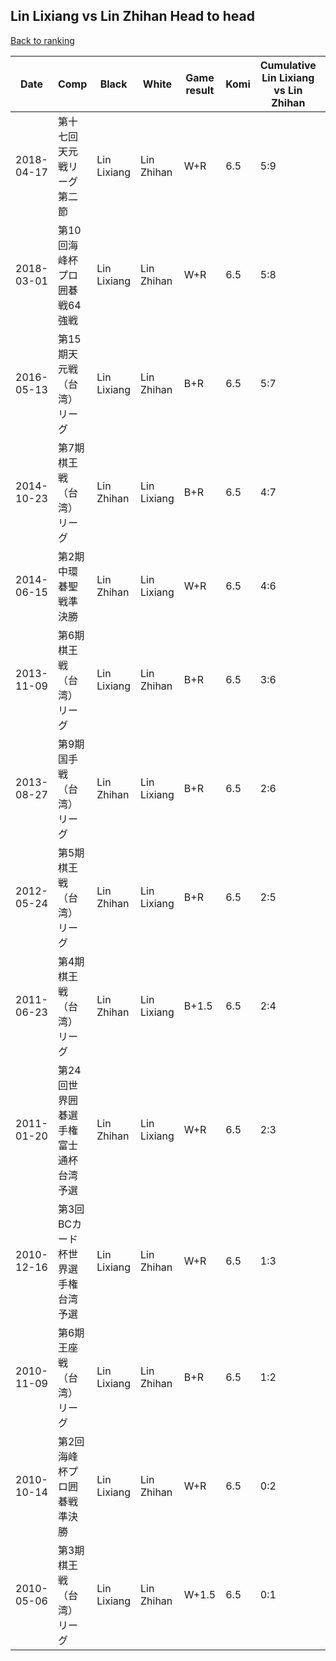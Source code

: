 ## Lin Lixiang vs Lin Zhihan Head to head

[Back to ranking](../../index.md)




| **Date** | **Comp** | **Black** | **White** | **Game result** | **Komi** | **Cumulative Lin Lixiang vs Lin Zhihan** | **Lin Lixiang streak** | **Lin Zhihan streak** | 
| --- | --- | --- | --- | --- | --- | --- | --- | --- |
| 2018-04-17 | 第十七回天元戦リーグ第二節 | Lin Lixiang | Lin Zhihan | W+R | 6.5 | 5:9 | 0 | 2 | 
| 2018-03-01 | 第10回海峰杯プロ囲碁戦64強戦 | Lin Lixiang | Lin Zhihan | W+R | 6.5 | 5:8 | 0 | 1 | 
| 2016-05-13 | 第15期天元戦（台湾）リーグ | Lin Lixiang | Lin Zhihan | B+R | 6.5 | 5:7 | 1 | 0 | 
| 2014-10-23 | 第7期棋王戦（台湾）リーグ | Lin Zhihan | Lin Lixiang | B+R | 6.5 | 4:7 | 0 | 1 | 
| 2014-06-15 | 第2期中環碁聖戦準決勝 | Lin Zhihan | Lin Lixiang | W+R | 6.5 | 4:6 | 2 | 0 | 
| 2013-11-09 | 第6期棋王戦（台湾）リーグ | Lin Lixiang | Lin Zhihan | B+R | 6.5 | 3:6 | 1 | 0 | 
| 2013-08-27 | 第9期国手戦（台湾）リーグ | Lin Zhihan | Lin Lixiang | B+R | 6.5 | 2:6 | 0 | 3 | 
| 2012-05-24 | 第5期棋王戦（台湾）リーグ | Lin Zhihan | Lin Lixiang | B+R | 6.5 | 2:5 | 0 | 2 | 
| 2011-06-23 | 第4期棋王戦（台湾）リーグ | Lin Zhihan | Lin Lixiang | B+1.5 | 6.5 | 2:4 | 0 | 1 | 
| 2011-01-20 | 第24回世界囲碁選手権富士通杯台湾予選 | Lin Zhihan | Lin Lixiang | W+R | 6.5 | 2:3 | 1 | 0 | 
| 2010-12-16 | 第3回BCカード杯世界選手権台湾予選 | Lin Lixiang | Lin Zhihan | W+R | 6.5 | 1:3 | 0 | 1 | 
| 2010-11-09 | 第6期王座戦（台湾）リーグ | Lin Lixiang | Lin Zhihan | B+R | 6.5 | 1:2 | 1 | 0 | 
| 2010-10-14 | 第2回海峰杯プロ囲碁戦準決勝 | Lin Lixiang | Lin Zhihan | W+R | 6.5 | 0:2 | 0 | 2 | 
| 2010-05-06 | 第3期棋王戦（台湾）リーグ | Lin Lixiang | Lin Zhihan | W+1.5 | 6.5 | 0:1 | 0 | 1 |




